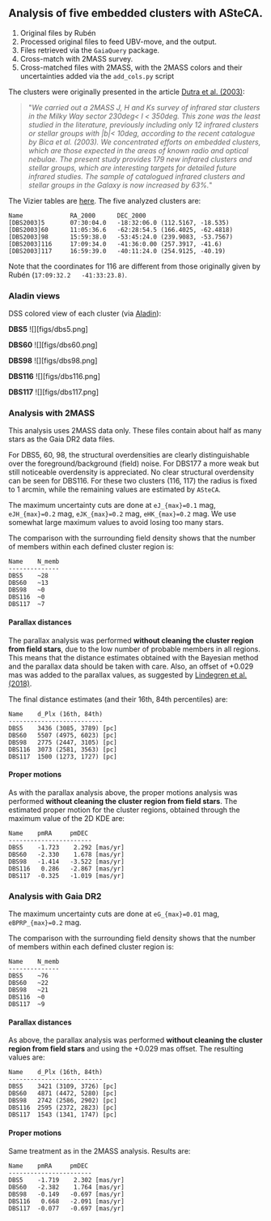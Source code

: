 
## Analysis of five embedded clusters with ASteCA.

1. Original files by Rubén
2. Processed original files to feed UBV-move, and the output.
3. Files retrieved via the `GaiaQuery` package.
4. Cross-match with 2MASS survey.
5. Cross-matched files with 2MASS, with the 2MASS colors and their
   uncertainties added via the `add_cols.py` script

The clusters were originally presented in the article [Dutra et al. (2003)](https://ui.adsabs.harvard.edu/abs/2003A%26A...400..533D/abstract):

> "*We carried out a 2MASS J, H and Ks survey of infrared star clusters in the Milky Way sector 230deg< l < 350deg. This zone was the least studied in the literature, previously including only 12 infrared clusters or stellar groups with |b|< 10deg, according to the recent catalogue by Bica et al. (2003). We concentrated efforts on embedded clusters, which are those expected in the areas of known radio and optical nebulae. The present study provides 179 new infrared clusters and stellar groups, which are interesting targets for detailed future infrared studies. The sample of catalogued infrared clusters and stellar groups in the Galaxy is now increased by 63%.*"

The Vizier tables are [here](https://ui.adsabs.harvard.edu/abs/2003yCat..34000533D/abstract). The five analyzed clusters are:

```
Name             RA_2000      DEC_2000
[DBS2003]5       07:30:04.0   -18:32:06.0 (112.5167, -18.535)
[DBS2003]60      11:05:36.6   -62:28:54.5 (166.4025, -62.4818)
[DBS2003]98      15:59:38.0   -53:45:24.0 (239.9083, -53.7567)
[DBS2003]116     17:09:34.0   -41:36:0.00 (257.3917, -41.6)
[DBS2003]117     16:59:39.0   -40:11:24.0 (254.9125, -40.19)
```

Note that the coordinates for 116 are different from those originally given by Rubén (`17:09:32.2   -41:33:23.8)`.

### Aladin views

DSS colored view of each cluster (via [Aladin](https://aladin.u-strasbg.fr)):

**DBS5**
![][figs/dbs5.png]

**DBS60**
![][figs/dbs60.png]

**DBS98**
![][figs/dbs98.png]

**DBS116**
![][figs/dbs116.png]

**DBS117**
![][figs/dbs117.png]


### Analysis with 2MASS

This analysis uses 2MASS data only. These files contain about half as many stars as the Gaia DR2 data files.

For DBS5, 60, 98, the structural overdensities are clearly distinguishable over the foreground/background (field) noise. For DBS177 a more weak but still noticeable overdensity is appreciated. No clear structural overdensity can be seen for DBS116. For these two clusters (116, 117) the radius is fixed to 1 arcmin, while the remaining values are estimated by `ASteCA`.

The maximum uncertainty cuts are done at `eJ_{max}=0.1` mag, `eJH_{max}=0.2` mag, `eJK_{max}=0.2` mag, `eHK_{max}=0.2` mag. We use somewhat large maximum values to avoid losing too many stars.

The comparison with the surrounding field density shows that the number of members within each defined cluster region is:

```
Name    N_memb
--------------
DBS5    ~28
DBS60   ~13
DBS98   ~0
DBS116  ~0
DBS117  ~7
```


#### Parallax distances

The parallax analysis was performed **without cleaning the cluster region from field stars**, due to the low number of probable members in all regions. This means that the distance estimates obtained with the Bayesian method and the parallax data should be taken with care. Also, an offset of +0.029 mas was added to the parallax values, as suggested by [Lindegren et al. (2018)](https://www.aanda.org/articles/aa/abs/2018/08/aa32727-18/aa32727-18.html).

The final distance estimates (and their 16th, 84th percentiles) are:

```
Name    d_Plx (16th, 84th)
--------------------------
DBS5    3436 (3085, 3789) [pc]
DBS60   5507 (4975, 6023) [pc]
DBS98   2775 (2447, 3105) [pc]
DBS116  3073 (2581, 3563) [pc]
DBS117  1500 (1273, 1727) [pc]
```

#### Proper motions

As with the parallax analysis above, the proper motions analysis was performed **without cleaning the cluster region from field stars**.
The estimated proper motion for the cluster regions, obtained through the maximum value of the 2D KDE are:

```
Name    pmRA     pmDEC
-----------------------
DBS5    -1.723    2.292 [mas/yr]
DBS60   -2.330    1.678 [mas/yr]
DBS98   -1.414   -3.522 [mas/yr]
DBS116   0.286   -2.867 [mas/yr]
DBS117  -0.325   -1.019 [mas/yr]
```


### Analysis with Gaia DR2

The maximum uncertainty cuts are done at `eG_{max}=0.01` mag,
`eBPRP_{max}=0.2` mag.

The comparison with the surrounding field density shows that the number of members within each defined cluster region is:

```
Name    N_memb
--------------
DBS5    ~76
DBS60   ~22
DBS98   ~21
DBS116  ~0
DBS117  ~9
```


#### Parallax distances

As above, the parallax analysis was performed **without cleaning the cluster region from field stars** and using the +0.029 mas offset. The resulting values are:

```
Name    d_Plx (16th, 84th)
--------------------------
DBS5    3421 (3109, 3726) [pc]
DBS60   4871 (4472, 5280) [pc]
DBS98   2742 (2586, 2902) [pc]
DBS116  2595 (2372, 2823) [pc]
DBS117  1543 (1341, 1747) [pc]
```

#### Proper motions

Same treatment as in the 2MASS analysis. Results are:


```
Name    pmRA     pmDEC
-----------------------
DBS5    -1.719    2.302 [mas/yr]
DBS60   -2.382    1.764 [mas/yr]
DBS98   -0.149   -0.697 [mas/yr]
DBS116   0.668   -2.091 [mas/yr]
DBS117  -0.077   -0.697 [mas/yr]
```


